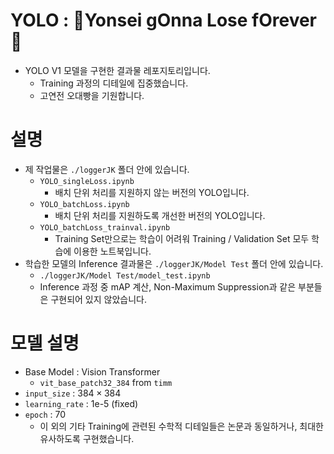 # YOLO : 🐯Yonsei gOnna Lose fOrever🐯 
- YOLO V1 모델을 구현한 결과물 레포지토리입니다.
  - Training 과정의 디테일에 집중했습니다.
  - 고연전 오대빵을 기원합니다.

# 설명
- 제 작업물은 `./loggerJK` 폴더 안에 있습니다.
  - `YOLO_singleLoss.ipynb`
    - 배치 단위 처리를 지원하지 않는 버전의 YOLO입니다.
  - `YOLO_batchLoss.ipynb`
    - 배치 단위 처리를 지원하도록 개선한 버전의 YOLO입니다.
  - `YOLO_batchLoss_trainval.ipynb`
    - Training Set만으로는 학습이 어려워 Training / Validation Set 모두 학습에 이용한 노트북입니다.
- 학습한 모델의 Inference 결과물은 `./loggerJK/Model Test` 폴더 안에 있습니다.
  - `./loggerJK/Model Test/model_test.ipynb`
  - Inference 과정 중 mAP 계산, Non-Maximum Suppression과 같은 부분들은 구현되어 있지 않았습니다.

# 모델 설명
- Base Model : Vision Transformer
  - `vit_base_patch32_384` from `timm`
- `input_size` : $384 \times 384$
- `learning_rate` : 1e-5 (fixed)
- `epoch` : 70
  - 이 외의 기타 Training에 관련된 수학적 디테일들은 논문과 동일하거나, 최대한 유사하도록 구현했습니다.
